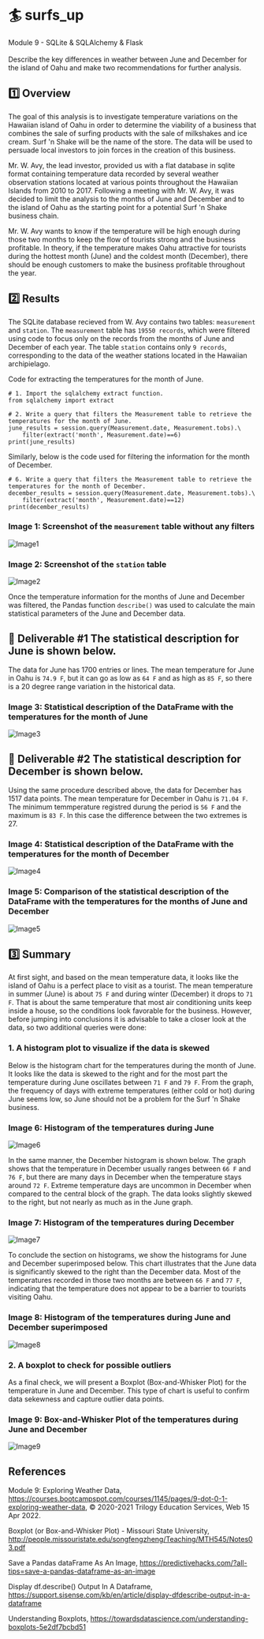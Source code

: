# :surfer: surfs_up
Module 9 - SQLite &amp; SQLAlchemy &amp; Flask</br>
</br>
Describe the key differences in weather between June and December for the island of Oahu and make two recommendations for further analysis.

## :one: Overview
The goal of this analysis is to investigate temperature variations on the Hawaiian island of Oahu in order to determine the viability of a business that combines the sale of surfing products with the sale of milkshakes and ice cream. Surf 'n Shake will be the name of the store. The data will be used to persuade local investors to join forces in the creation of this business.

Mr. W. Avy, the lead investor, provided us with a flat database in sqlite format containing temperature data recorded by several weather observation stations located at various points throughout the Hawaiian Islands from 2010 to 2017. Following a meeting with Mr. W. Avy, it was decided to limit the analysis to the months of June and December and to the island of Oahu as the starting point for a potential Surf 'n Shake business chain.

Mr. W. Avy wants to know if the temperature will be high enough during those two months to keep the flow of tourists strong and the business profitable.  In theory, if the temperature makes Oahu attractive for tourists during the hottest month (June) and the coldest month (December), there should be enough customers to make the business profitable throughout the year.

## :two: Results
The SQLite database recieved from W. Avy contains two tables: `measurement` and `station`.  The `measurement` table has `19550 records`, which were filtered using code to focus only on the records from the months of June and December of each year.  The table `station` contains only `9 records`, corresponding to the data of the weather stations located in the Hawaiian archipielago.

Code for extracting the temperatures for the month of June.

```
# 1. Import the sqlalchemy extract function.
from sqlalchemy import extract

# 2. Write a query that filters the Measurement table to retrieve the temperatures for the month of June. 
june_results = session.query(Measurement.date, Measurement.tobs).\
    filter(extract('month', Measurement.date)==6)
print(june_results)
```

Similarly, below is the code used for filtering the information for the month of December.

```
# 6. Write a query that filters the Measurement table to retrieve the temperatures for the month of December.
december_results = session.query(Measurement.date, Measurement.tobs).\
    filter(extract('month', Measurement.date)==12)
print(december_results)
```

### Image 1: Screenshot of the `measurement` table without any filters
![Image1](https://github.com/Peteresis/surfs_up/blob/c32152ab66cde0777dfb59be65ecb207b0d494c4/Images/measurementtable.png)

### Image 2: Screenshot of the `station` table
![Image2](https://github.com/Peteresis/surfs_up/blob/c32152ab66cde0777dfb59be65ecb207b0d494c4/Images/satationtable.png)

Once the temperature information for the months of June and December was filtered, the Pandas function `describe()` was used to calculate the main statistical parameters of the June and December data.

## 💠 Deliverable #1 The statistical description for June is shown below.  

The data for June has 1700 entries or lines.  The mean temperature for June in Oahu is `74.9 F`, but it can go as low as `64 F` and as high as `85 F`, so there is a 20 degree range variation in the historical data.

### Image 3: Statistical description of the DataFrame with the temperatures for the month of June
![Image3](https://github.com/Peteresis/surfs_up/blob/de270105093c5f8a8c2fb4b435956b02abf0a4af/Images/june_describe_df.png)

## 💠 Deliverable #2 The statistical description for December is shown below.  

Using the same procedure described above, the data for December has 1517 data points.  The mean temperature for December in Oahu is `71.04 F`.  The minimum temmperature registred durung the period is `56 F` and the maximum is `83 F`.  In this case the difference between the two extremes is 27.

### Image 4: Statistical description of the DataFrame with the temperatures for the month of December
![Image4](https://github.com/Peteresis/surfs_up/blob/de270105093c5f8a8c2fb4b435956b02abf0a4af/Images/december_describe_df.png)


### Image 5: Comparison of the statistical description of the DataFrame with the temperatures for the months of June and December
![Image5](https://github.com/Peteresis/surfs_up/blob/f6b18997809eb80eac2ff29adb11110833181cf2/Images/summary_describe_df.png)


## :three: Summary

At first sight, and based on the mean temperature data, it looks like the island of Oahu is a perfect place to visit as a tourist.  The mean temperature in summer (June) is about `75 F` and during winter (December) it drops to `71 F`.  That is about the same temperature that most air conditioning units keep inside a house, so the conditions look favorable for the business.  However, before jumping into conclusions it is advisable to take a closer look at the data, so two additional queries were done:

### 1. A histogram plot to visualize if the data is skewed

Below is the histogram chart for the temperatures during the month of June.  It looks like the data is skewed to the right and for the most part the temperature during June oscillates between `71 F` and `79 F`.  From the graph, the frequency of days with extreme temperatures (either cold or hot) during June seems low, so June should not be a problem for the Surf 'n Shake business.

### Image 6: Histogram of the temperatures during June
![Image6](https://github.com/Peteresis/surfs_up/blob/647c4d44e22fe35f2af82c42da98a43557f14428/Images/JuneTemps.png)

In the same manner, the December histogram is shown below. The graph shows that the temperature in December usually ranges between `66 F` and `76 F`, but there are many days in December when the temperature stays around `72 F`. Extreme temperature days are uncommon in December when compared to the central block of the graph. The data looks slightly skewed to the right, but not nearly as much as in the June graph.

### Image 7: Histogram of the temperatures during December
![Image7](https://github.com/Peteresis/surfs_up/blob/647c4d44e22fe35f2af82c42da98a43557f14428/Images/DecemberTemps.png)

To conclude the section on histograms, we show the histograms for June and December superimposed below. This chart illustrates that the June data is significantly skewed to the right than the December data. Most of the temperatures recorded in those two months are between `66 F` and `77 F`, indicating that the temperature does not appear to be a barrier to tourists visiting Oahu.

### Image 8: Histogram of the temperatures during June and December superimposed
![Image8](https://github.com/Peteresis/surfs_up/blob/e450998192063dd2adbfba4ff0a6a4929dfa916b/Images/JuneAndDecemberTemps.png)



### 2. A boxplot to check for possible outliers

As a final check, we will present a Boxplot (Box-and-Whisker Plot) for the temperature in June and December.  This type of chart is useful to confirm data sekewness and capture outlier data points.</br>

### Image 9: Box-and-Whisker Plot of the temperatures during June and December
![Image9](https://github.com/Peteresis/surfs_up/blob/e450998192063dd2adbfba4ff0a6a4929dfa916b/Images/boxplot.png)



## References
Module 9: Exploring Weather Data, https://courses.bootcampspot.com/courses/1145/pages/9-dot-0-1-exploring-weather-data, :copyright: 2020-2021 Trilogy Education Services, Web 15 Apr 2022.

Boxplot (or Box-and-Whisker Plot) - Missouri State University, http://people.missouristate.edu/songfengzheng/Teaching/MTH545/Notes03.pdf

Save a Pandas dataFrame As An Image, https://predictivehacks.com/?all-tips=save-a-pandas-dataframe-as-an-image

Display df.describe() Output In A Dataframe, https://support.sisense.com/kb/en/article/display-dfdescribe-output-in-a-dataframe

Understanding Boxplots, https://towardsdatascience.com/understanding-boxplots-5e2df7bcbd51
